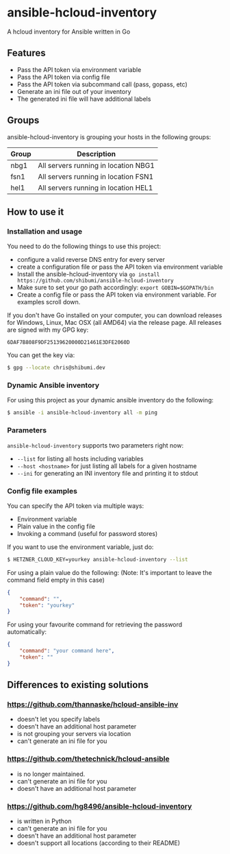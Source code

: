 # ansible-hcloud-inventory
A hcloud inventory for Ansible written in Go

## Features

* Pass the API token via environment variable
* Pass the API token via config file
* Pass the API token via subcommand call (pass, gopass, etc)
* Generate an ini file out of your inventory
* The generated ini file will have additional labels

## Groups
ansible-hcloud-inventory is grouping your hosts in the following groups:

| Group | Description |
| ---  | ---       |
| nbg1 | All servers running in location NBG1 |
| fsn1 | All servers running in location FSN1 |
| hel1 | All servers running in location HEL1 |

## How to use it

### Installation and usage

You need to do the following things to use this project:

* configure a valid reverse DNS entry for every server
* create a configuration file or pass the API token via environment variable
* Install the ansible-hcloud-inventory via `go install https://github.com/shibumi/ansible-hcloud-inventory`
* Make sure to set your go path accordingly: `export GOBIN=$GOPATH/bin`
* Create a config file or pass the API token via environment variable. For examples scroll down.

If you don't have Go installed on your computer, you can download releases
for Windows, Linux, Mac OSX (all AMD64) via the release page.
All releases are signed with my GPG key:

```
6DAF7B808F9DF25139620000D21461E3DFE2060D
```

You can get the key via:

```sh
$ gpg --locate chris@shibumi.dev
```

### Dynamic Ansible inventory

For using this project as your dynamic ansible inventory do the
following:

```sh
$ ansible -i ansible-hcloud-inventory all -m ping
```

### Parameters

`ansible-hcloud-inventory` supports two parameters right now:

* `--list` for listing all hosts including variables
* `--host <hostname>` for just listing all labels for a given hostname
* `--ini` for generating an INI inventory file and printing it to stdout

### Config file examples

You can specify the API token via multiple ways:

* Environment variable
* Plain value in the config file
* Invoking a command (useful for password stores)

If you want to use the environment variable, just do:

```sh
$ HETZNER_CLOUD_KEY=yourkey ansible-hcloud-inventory --list
```

For using a plain value do the following:
(Note: It's important to leave the command field empty in this case)

```json
{
	"command": "",
	"token": "yourkey"
}
```

For using your favourite command for retrieving the password automatically:

```json
{
	"command": "your command here",
	"token": ""
}
```

## Differences to existing solutions

### https://github.com/thannaske/hcloud-ansible-inv

* doesn't let you specify labels
* doesn't have an additional host parameter
* is not grouping your servers via location
* can't generate an ini file for you

### https://github.com/thetechnick/hcloud-ansible

* is no longer maintained.
* can't generate an ini file for you
* doesn't have an additional host parameter

### https://github.com/hg8496/ansible-hcloud-inventory

* is written in Python
* can't generate an ini file for you
* doesn't have an additional host parameter
* doesn't support all locations (according to their README)